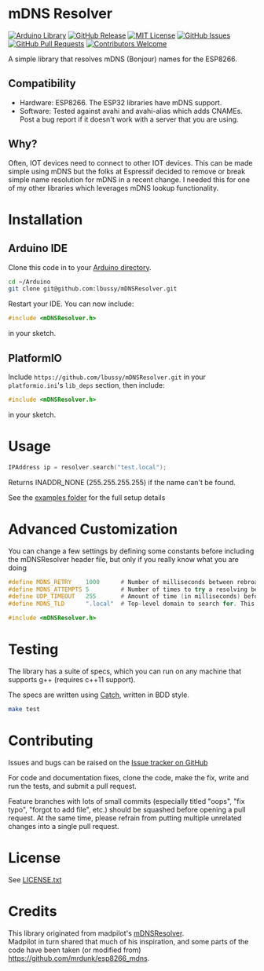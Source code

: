 # mDNS Resolver

[![Arduino Library](https://www.ardu-badge.com/badge/mDNSResolver.svg?style=plastic)](https://www.ardu-badge.com/mDNSResolver)
[![GitHub Release](https://img.shields.io/github/v/release/lbussy/mDNSResolver.svg?style=plastic)](https://github.com/lbussy/mDNSResolver/releases)
[![MIT License](https://img.shields.io/badge/license-MIT-brightgreen?style=plastic)](https://github.com/lbussy/mDNSResolver/blob/main/LICENSE.txt)
[![GitHub Issues](https://img.shields.io/github/issues/lbussy/mDNSResolver?style=plastic)](http://github.com/lbussy/mDNSResolver/issues)
[![GitHub Pull Requests](https://img.shields.io/github/issues-pr/lbussy/mDNSResolver?style=plastic)](http://github.com/lbussy/mDNSResolver/pulls)
[![Contributors Welcome](https://img.shields.io/badge/contributions-welcome-brightgreen.svg?style=plastic)](#Contributing)

A simple library that resolves mDNS (Bonjour) names for the ESP8266.

## Compatibility

* Hardware: ESP8266.  The ESP32 libraries have mDNS support.
* Software: Tested against avahi and avahi-alias which adds CNAMEs. Post a bug report if it doesn't work with a server that you are using.

## Why?

Often, IOT devices need to connect to other IOT devices.  This can be made simple using mDNS but the folks at Espressif decided to remove or break simple name resolution for mDNS in a recent change.  I needed this for one of my other libraries which leverages mDNS lookup functionality.

# Installation

## Arduino IDE

Clone this code in to your [Arduino directory](https://www.arduino.cc/en/Guide/Libraries#toc5).

``` bash
cd ~/Arduino
git clone git@github.com:lbussy/mDNSResolver.git
```

Restart your IDE. You can now include:

``` cpp
#include <mDNSResolver.h>
```

in your sketch.

## PlatformIO

Include `https://github.com/lbussy/mDNSResolver.git` in your `platformio.ini`'s `lib_deps` section, then include:

``` cpp
#include <mDNSResolver.h>
```

in your sketch.

# Usage

``` cpp
IPAddress ip = resolver.search("test.local");
```

Returns INADDR_NONE (255.255.255.255) if the name can't be found.

See the [examples folder](https://github.com/lbussy/mDNSResolver/tree/master/examples) for the full setup details

# Advanced Customization

You can change a few settings by defining some constants before including the mDNSResolver header file, but only if you really know what you are doing

``` cpp
#define MDNS_RETRY    1000      # Number of milliseconds between rebroadcasting a name query
#define MDNS_ATTEMPTS 5         # Number of times to try a resolving before giving up
#define UDP_TIMEOUT   255       # Amount of time (in milliseconds) before giving up on the UDP packet
#define MDNS_TLD      ".local"  # Top-level domain to search for. This can technically be anything, but pretty much everyone says leave it as .local

#include <mDNSResolver.h>
```

# Testing

The library has a suite of specs, which you can run on any machine that supports g++ (requires c++11 support).

The specs are written using [Catch](https://github.com/philsquared/Catch), written in BDD style.

```bash
make test
```

# Contributing

Issues and bugs can be raised on the [Issue tracker on GitHub](https://github.com/lbussy/mDNSResolver/issues)

For code and documentation fixes, clone the code, make the fix, write and run the tests, and submit a pull request.

Feature branches with lots of small commits (especially titled "oops", "fix typo", "forgot to add file", etc.) should be squashed before opening a pull request. At the same time, please refrain from putting multiple unrelated changes into a single pull request.

# License

See [LICENSE.txt](https://github.com/madpilot/mDNSResolver/tree/master/LICENSE.txt)

# Credits

This library originated from madpilot's [mDNSResolver](https://github.com/madpilot/mDNSResolver/).  
Madpilot in turn shared that much of his inspiration, and some parts of the code have been taken (or modified from) https://github.com/mrdunk/esp8266_mdns.
